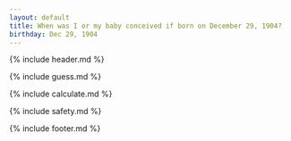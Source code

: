 ```yaml
---
layout: default
title: When was I or my baby conceived if born on December 29, 1904?
birthday: Dec 29, 1904
---
```


{% include header.md %}

{% include guess.md %}

{% include calculate.md %}

{% include safety.md %}

{% include footer.md %}



